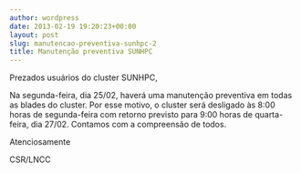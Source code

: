 ```yaml
---
author: wordpress
date: 2013-02-19 19:20:23+00:00
layout: post
slug: manutencao-preventiva-sunhpc-2
title: Manutenção preventiva SUNHPC
---
```


Prezados usuários do cluster SUNHPC,




Na segunda-feira, dia 25/02, haverá uma manutenção preventiva em todas as blades do cluster. Por esse motivo, o cluster será desligado às 8:00 horas de segunda-feira com retorno previsto para 9:00 horas de quarta-feira, dia 27/02. Contamos com a compreensão de todos.


Atenciosamente

CSR/LNCC
